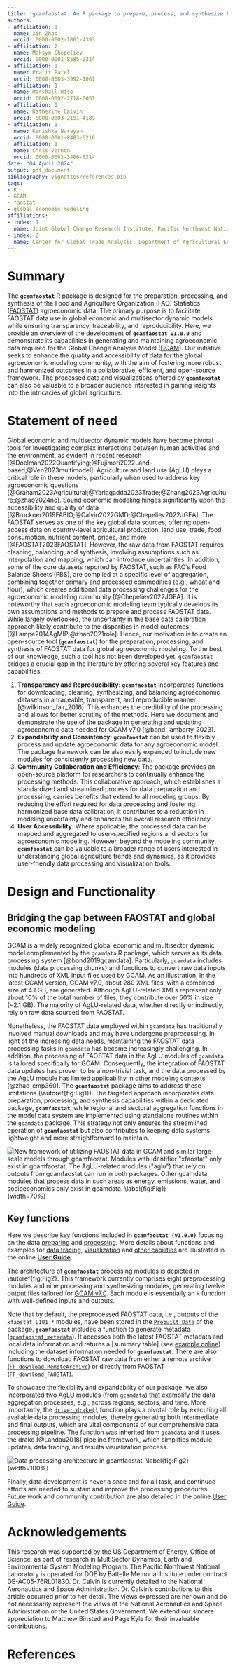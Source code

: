 ```yaml
---
title: 'gcamfaostat: An R package to prepare, process, and synthesize FAOSTAT data for global agroeconomic and multisector dynamic modeling'
authors:
- affiliation: 1
  name: Xin Zhao
  orcid: 0000-0002-1801-4393
- affiliation: 2
  name: Maksym Chepeliev
  orcid: 0000-0001-8585-2314
- affiliation: 1
  name: Pralit Patel
  orcid: 0000-0003-3992-1061
- affiliation: 1
  name: Marshall Wise
  orcid: 0000-0002-2718-0051
- affiliation: 1
  name: Katherine Calvin 
  orcid: 0000-0003-2191-4189
- affiliation: 1
  name: Kanishka Narayan
  orcid: 0000-0001-8483-6216
- affiliation: 1
  name: Chris Vernon
  orcid: 0000-0002-3406-6214
date: "04 April 2024"
output: pdf_document
bibliography: vignettes/references.bib
tags:
- R
- GCAM
- faostat
- global economic modeling
affiliations:
- index: 1
  name: Joint Global Change Research Institute, Pacific Northwest National Laboratory, College Park, MD, USA
- index: 2
  name: Center for Global Trade Analysis, Department of Agricultural Economics, Purdue University, West Lafayette, IN, USA
---
```


# Summary

The **`gcamfaostat`** R package is designed for the preparation, processing, and synthesis of the Food and Agriculture Organization (FAO) Statistics ([FAOSTAT](https://www.fao.org/faostat/en/#data)) agroeconomic data. The primary purpose is to facilitate FAOSTAT data use in global economic and multisector dynamic models while ensuring transparency, traceability, and reproducibility. Here, we provide an overview of the development of **`gcamfaostat v1.0.0`** and demonstrate its capabilities in generating and maintaining agroeconomic data required for the Global Change Analysis Model ([GCAM](https://jgcri.github.io/gcam-doc/toc.html)). Our initiative seeks to enhance the quality and accessibility of data for the global agroeconomic modeling community, with the aim of fostering more robust and harmonized outcomes in a collaborative, efficient, and open-source framework. The processed data and visualizations offered by **`gcamfaostat`** can also be valuable to a broader audience interested in gaining insights into the intricacies of global agriculture.

# Statement of need

Global economic and multisector dynamic models have become pivotal tools for investigating complex interactions between human activities and the environment, as evident in recent research [@Doelman2022Quantifying;@Fujimori2022Land-based;@Ven2023multimodel]. Agriculture and land use (AgLU) plays a critical role in these models, particularly when used to address key agroeconomic questions [@Graham2023Agricultural;@Yarlagadda2023Trade;@Zhang2023Agriculture;@zhao2024nc]. Sound economic modeling hinges significantly upon the accessibility and quality of data [@Bruckner2019FABIO;@Calvin2022GMD;@Chepeliev2022JGEA]. The FAOSTAT serves as one of the key global data sources, offering open-access data on country-level agricultural production, land use, trade, food consumption, nutrient content, prices, and more [@FAOSTAT2023FAOSTAT]. However, the raw data from FAOSTAT requires cleaning, balancing, and synthesis, involving assumptions such as interpolation and mapping, which can introduce uncertainties. In addition, some of the core datasets reported by FAOSTAT, such as FAO’s Food Balance Sheets (FBS), are compiled at a specific level of aggregation, combining together primary and processed commodities (e.g., wheat and flour), which creates additional data processing challenges for the agroeconomic modeling community [@Chepeliev2022JGEA]. It is noteworthy that each agroeconomic modeling team typically develops its own assumptions and methods to prepare and process FAOSTAT data. While largely overlooked, the uncertainty in the base data calibration approach likely contribute to the disparities in model outcomes [@Lampe2014AgMIP;@zhao2021role]. Hence, our motivation is to create an open-source tool (**`gcamfaostat`**) for the preparation, processing, and synthesis of FAOSTAT data for global agroeconomic modeling. To the best of our knowledge, such a tool has not been developed yet. `gcamfaostat` bridges a crucial gap in the literature by offering several key features and capabilities.

1.	**Transparency and Reproducibility**: **`gcamfaostat`** incorporates functions for downloading, cleaning, synthesizing, and balancing agroeconomic datasets in a traceable, transparent, and reproducible manner [@wilkinson_fair_2016]. This enhances the credibility of the processing and allows for better scrutiny of the methods. Here we document and demonstrate the use of the package in generating and updating agroeconomic data needed for GCAM v7.0 [@bond_lamberty_2023].  
2.	**Expandability and Consistency**: **`gcamfaostat`** can be used to flexibly process and update agroeconomic data for any agroeconomic model. The package framework can be also easily expanded to include new modules for consistently processing new data.          
3.	**Community Collaboration and Efficiency**: The package provides an open-source platform for researchers to continually enhance the processing methods. This collaborative approach, which establishes a standardized and streamlined process for data preparation and processing, carries benefits that extend to all modeling groups. By reducing the effort required for data processing and fostering harmonized base data calibration, it contributes to a reduction in modeling uncertainty and enhances the overall research efficiency.    
4.	**User Accessibility**: Where applicable, the processed data can be mapped and aggregated to user-specified regions and sectors for agroeconomic modeling. However, beyond the modeling community, **`gcamfaostat`** can be valuable to a broader range of users interested in understanding global agriculture trends and dynamics, as it provides user-friendly data processing and visualization tools. 

# Design and Functionality

## Bridging the gap between FAOSTAT and global economic modeling

GCAM is a widely recognized global economic and multisector dynamic model complemented by the `gcamdata` R package, which serves as its data processing system [@bond2019gcamdata]. Particularly, `gcamdata` includes modules (data processing chunks) and functions to convert raw data inputs into hundreds of XML input files used by GCAM. As an illustration, in the latest GCAM version, GCAM v7.0, about 280 XML files, with a combined size of 4.1 GB, are generated. Although AgLU-related XMLs represent only about 10% of the total number of files, they contribute over 50% in size (~2.1 GB). The majority of AgLU-related data, whether directly or indirectly, rely on raw data sourced from FAOSTAT. 

Nonetheless, the FAOSTAT data employed within `gcamdata` has traditionally involved manual downloads and may have undergone preprocessing. In light of the increasing data needs, maintaining the FAOSTAT data processing tasks in `gcamdata` has become increasingly challenging. In addition, the processing of FAOSTAT data in the AgLU modules of `gcamdata` is tailored specifically for GCAM. Consequently, the integration of FAOSTAT data updates has proven to be a non-trivial task, and the data processed by the AgLU module has limited applicability in other modeling contexts [@zhao_cmp360]. The **`gcamfaostat`** package aims to address these limitations (\autoref{fig:Fig1}). The targeted approach incorporates data preparation, processing, and synthesis capabilities within a dedicated package, **`gcamfaostat`**, while regional and sectoral aggregation functions in the model data system are implemented using standalone routines within the `gcamdata` package. This strategy not only ensures the streamlined operation of **`gcamfaostat`** but also contributes to keeping data systems lightweight and more straightforward to maintain.  

![New framework of utilizing FAOSTAT data in GCAM and similar large-scale models through gcamfaostat. Modules with identifier "_xfaostat_" only exist in gcamfaostat. The AgLU-related modules ("_aglu_") that rely on outputs from gcamfaostat can run in both packages. Other gcamdata modules that process data in such areas as energy, emissions, water, and socioeconomics only exist in gcamdata. \label{fig:Fig1}](./man/figures/Fig_gcamfaostat_and_gcamdata.jpg){width=70%} 



## Key functions 

Here we describe key functions included in **`gcamfaostat (v1.0.0)`** focusing on the data [preparing](https://jgcri.github.io/gcamfaostat/articles/vignette_preparing_data.html) and [processing](https://jgcri.github.io/gcamfaostat/articles/vignette_processing_flow.html). More details about functions and examples for
[data tracing](https://jgcri.github.io/gcamfaostat/articles/vignette_preparing_data.html#generate-the-metadata-for-the-gcamfaostat-input-data), [visualization](https://jgcri.github.io/gcamfaostat/articles/vignette_visualization.html) and [other cabilities](https://jgcri.github.io/gcamfaostat/articles/vignette_use_cases.html) are illustrated in the online [**User Guide**](https://jgcri.github.io/gcamfaostat/index.html). 

The architecture of **`gcamfaostat`** processing modules is depicted in \autoref{fig:Fig2}. This framework currently comprises eight preprocessing modules and nine processing and synthesizing modules, generating twelve output files tailored for
[GCAM v7.0](https://github.com/JGCRI/gcam-core/releases/tag/gcam-v7.0). Each module is essentially an `R` function with well-defined inputs and outputs. 


Note that by default, the preprocessed FAOSTAT data, i.e., outputs of the `xfaostat_L101_*` modules, have been stored in the [`Prebuilt Data`](https://github.com/JGCRI/gcamfaostat/blob/main/data/PREBUILT_DATA.rda) of the package. **`gcamfaostat`** includes a function to generate metadata ([`gcamfaostat_metadata`](https://jgcri.github.io/gcamfaostat/reference/gcamfaostat_metadata.html)). It accesses both the latest FAOSTAT metadata and local data information and returns a [summary table] (see [example online](https://jgcri.github.io/gcamfaostat/articles/vignette_preparing_data.html#generate-the-metadata-for-the-gcamfaostat-input-data)) including the dataset information needed for **`gcamfaostat`**. There are also functions to download FAOSTAT raw data from either a remote archive [(`FF_download_RemoteArchive`)](https://jgcri.github.io/gcamfaostat/reference/FF_download_RemoteArchive.html) or directly from FAOSTAT [(`FF_download_FAOSTAT`)](https://jgcri.github.io/gcamfaostat/reference/FF_download_FAOSTAT.html).  

To showcase the flexibility and expandability of our package, we also incorporated two AgLU modules (from `gcamdata`) that exemplify the data aggregation processes, e.g., across regions, sectors, and time. More importantly, the [`driver_drake()`](https://jgcri.github.io/gcamfaostat/reference/driver_drake.html) function plays a pivotal role by executing all available data processing modules, thereby generating both intermediate and final outputs, which are vital components of our comprehensive data processing pipeline. The function was inherited from `gcamdata` and it uses the drake [@Landau2018] pipeline framework, which simplifies module updates, data tracing, and results visualization process. 


![Data processing architecture in gcamfaostat. \label{fig:Fig2}](./man/figures/Fig_data_processing_flow.jpg){width=100%}

Finally, data development is never a once and for all task, and continued efforts are needed to sustain and improve the processing procedures. Future work and community contribution are also detailed in the online [User Guide](https://jgcri.github.io/gcamfaostat/index.html). 

  


# Acknowledgements

This research was supported by the US Department of Energy, Office of Science, as part of research in MultiSector Dynamics, Earth and Environmental System Modeling Program. The Pacific Northwest National Laboratory is operated for DOE by Battelle Memorial Institute under contract DE-AC05-76RL01830. Dr. Calvin is currently detailed to the National Aeronautics and Space Administration. Dr. Calvin’s contributions to this article occurred prior to her detail. The views expressed are her own and do not necessarily represent the views of the National Aeronautics and Space Administration or the United States Government. We extend our sincere appreciation to Matthew Binsted and Page Kyle for their invaluable contributions.  
 



# References
